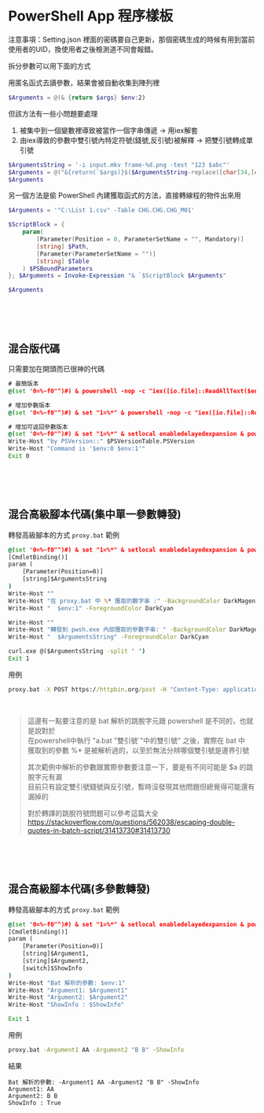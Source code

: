 PowerShell App 程序樣板
====

注意事項：Setting.json 裡面的密碼要自己更新，那個密碼生成的時候有用到當前使用者的UID，換使用者之後檢測道不同會報錯。

拆分參數可以用下面的方式

用匿名函式去讀參數，結果會被自動收集到陣列裡

```ps1
$Arguments = @(& {return $args} $env:2)
```

但該方法有一些小問題要處理
1. 被集中到一個變數裡導致被當作一個字串傳遞 -> 用iex解套
2. 由iex導致的參數中雙引號內特定符號(錢號,反引號)被解釋 -> 把雙引號轉成單引號

```ps1
$ArgumentsString = '-i input.mkv frame-%d.png -test "123 $abc"'
$Arguments = @("&{return(`$args)}$($ArgumentsString-replace([char]34,[char]39))"|Invoke-Expression)
$Arguments
```

另一個方法是偷 PowerShell 內建獲取函式的方法，直接轉線程的物件出來用

```ps1
$Arguments = '"C:\List 1.csv" -Table CHG.CHG.CHG_M01'

$ScriptBlock = {
    param(
        [Parameter(Position = 0, ParameterSetName = "", Mandatory)]
        [string] $Path,
        [Parameter(ParameterSetName = "")]
        [string] $Table
    ) $PSBoundParameters
}; $Arguments = Invoke-Expression "& `$ScriptBlock $Arguments"

$Arguments
```



<br><br><br>

## 混合版代碼
只需要加在開頭而已很神的代碼

```bat
# 最簡版本
@(set "0=%~f0"^)#) & powershell -nop -c "iex([io.file]::ReadAllText($env:0))" & exit /b

# 增加參數版本
@(set "0=%~f0"^)#) & set "1=%*" & powershell -nop -c "iex([io.file]::ReadAllText($env:0))" & exit /b

# 增加可返回參數版本
@(set "0=%~f0"^)#) & set "1=%*" & setlocal enabledelayedexpansion & powershell -nop -c "iex([io.file]::ReadAllText($env:0));$Host.SetShouldExit($LastExitCode);Exit $LastExitCode" & exit /b !errorlevel!
Write-Host "by PSVersion::" $PSVersionTable.PSVersion
Write-Host "Command is '$env:0 $env:1'"
Exit 0


```



<br><br><br>

## 混合高級腳本代碼(集中單一參數轉發)
轉發高級腳本的方式 `proxy.bat` 範例

```bat
@(set "0=%~f0"^)#) & set "1=%*" & setlocal enabledelayedexpansion & powershell -nop -c "$dq=[char]34;$a='(['+$dq+'$`])';$b='`$1';$scr=([io.file]::ReadAllText($env:0,[Text.Encoding]::Default)-split'\n',2)[1]; $parm=$env:1-replace($a,$b); iex('&{'+$scr+'}'+$dq+$parm+$dq); $err=$LastExitCode;$Host.SetShouldExit($err);Exit($err)" & exit /b !errorlevel!
[CmdletBinding()]
param (
    [Parameter(Position=0)]
    [string]$ArgumentsString
)
Write-Host ""
Write-Host "在 proxy.bat 中 %* 獲取的數字串 :" -BackgroundColor DarkMagenta
Write-Host "  $env:1" -ForegroundColor DarkCyan

Write-Host ""
Write-Host "轉發到 pwsh.exe 內部獲取的參數字串: " -BackgroundColor DarkMagenta
Write-Host "  $ArgumentsString" -ForegroundColor DarkCyan

curl.exe @($ArgumentsString -split ' ')
Exit 1


```

用例

```bat
proxy.bat -X POST https://httpbin.org/post -H "Content-Type: application/json" -d "{\"key\": \"value\"}"


```

<br>

> 這邊有一點要注意的是 bat 解析的跳脫字元跟 powershell 是不同的，也就是說對於  
> 在powershell中執行 "a.bat "雙引號`"中的雙引號" 之後，實際在 bat 中  
> 獲取到的參數 %* 是被解析過的，以至於無法分辨哪個雙引號是邊界引號  
>   
> 其次範例中解析的參數跟實際參數要注意一下，要是有不同可能是 $a 的跳脫字元有漏  
> 目前只有設定雙引號錢號與反引號，暫時沒發現其他問題但總覺得可能還有漏掉的  
>   
> 對於轉譯的跳脫符號問題可以參考這篇大全  
> https://stackoverflow.com/questions/562038/escaping-double-quotes-in-batch-script/31413730#31413730  



<br><br><br>

## 混合高級腳本代碼(多參數轉發)
轉發高級腳本的方式 `proxy.bat` 範例

```bat
@(set "0=%~f0"^)#) & set "1=%*" & setlocal enabledelayedexpansion & powershell -nop -c "$scr=([io.file]::ReadAllText($env:0,[Text.Encoding]::Default)-split'\n',2)[1]; iex('&{'+$scr+'}'+($env:1)); $err=$LastExitCode;$Host.SetShouldExit($err);Exit($err)" & exit /b !errorlevel!
[CmdletBinding()]
param (
    [Parameter(Position=0)]
    [string]$Argument1,
    [string]$Argument2,
    [switch]$ShowInfo
)
Write-Host "Bat 解析的參數: $env:1"
Write-Host "Argument1: $Argument1"
Write-Host "Argument2: $Argument2"
Write-Host "ShowInfo : $ShowInfo"

Exit 1


```

用例

```bat
proxy.bat -Argument1 AA -Argument2 "B B" -ShowInfo

```

結果

```
Bat 解析的參數: -Argument1 AA -Argument2 "B B" -ShowInfo
Argument1: AA
Argument2: B B
ShowInfo : True
```
